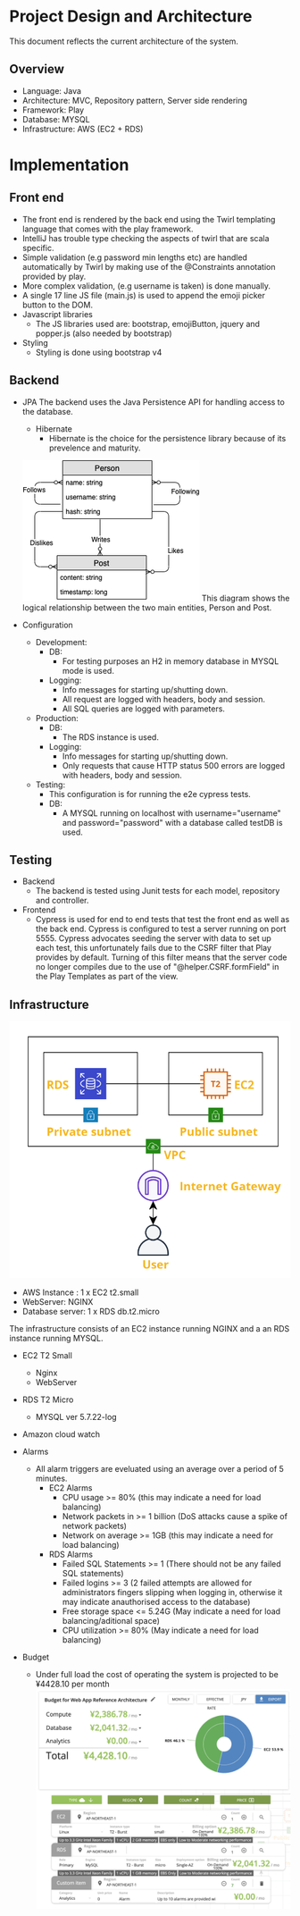 # Project Design and Architecture
This document reflects the current architecture of the system.


## Overview

- Language: Java
- Architecture: MVC, Repository pattern, Server side rendering
- Framework: Play
- Database: MYSQL
- Infrastructure: AWS (EC2 + RDS)


# Implementation

## Front end
- The front end is rendered by the back end using the Twirl templating language that comes with the play framework.
- IntelliJ has trouble type checking the aspects of twirl that are scala specific.
- Simple validation (e.g password min lengths etc) are handled automatically by Twirl by making use of the @Constraints annotation provided by play.
- More complex validation, (e.g username is taken) is done manually.
- A single 17 line JS file (main.js) is used to append the emoji picker button to the DOM.
- Javascript libraries
    - The JS libraries used are: bootstrap, emojiButton, jquery and popper.js (also needed by bootstrap)
- Styling
    - Styling is done using bootstrap v4

## Backend

- JPA
    The backend uses the Java Persistence API for handling access to the database.
    - Hibernate 
        - Hibernate is the choice for the persistence library because of its prevelence and maturity.

    ![Schema](./img/er.png)
    This diagram shows the logical relationship between the two main entities, Person and Post.
- Configuration
    - Development:
        - DB: 
            - For testing purposes an H2 in memory database in MYSQL mode is used.
        - Logging: 
            - Info messages for starting up/shutting down.
            - All request are logged with headers, body and session.
            - All SQL queries are logged with parameters.
    - Production:
        - DB: 
            - The RDS instance is used.
        - Logging: 
            - Info messages for starting up/shutting down.
            - Only requests that cause HTTP status 500 errors are logged with headers, body and session.
    - Testing:
        - This configuration is for running the e2e cypress tests.
        - DB: 
            - A MYSQL running on localhost with username="username" and password="password" with a database called testDB is used.

## Testing

- Backend
    - The backend is tested using Junit tests for each model, repository and controller.
- Frontend
    - Cypress is used for end to end tests that test the front end as well as the back end. Cypress is configured to test a server running on port 5555. Cypress advocates seeding the server with data to set up each test, this unfortunately fails due to the CSRF filter that Play provides by default. Turning of this filter means that the server code no longer compiles due to the use of "@helper.CSRF.formField" in the Play Templates as part of the view.
    

## Infrastructure

![Schema](./img/infra.png)

- AWS Instance : 1 x EC2 t2.small 
- WebServer: NGINX 
- Database server: 1 x RDS db.t2.micro 

The infrastructure consists of an EC2 instance running NGINX and a an RDS instance running MYSQL.

- EC2 T2 Small 
    - Nginx
    - WebServer

- RDS T2 Micro
    - MYSQL ver 5.7.22-log 

- Amazon cloud watch

- Alarms
   - All alarm triggers are eveluated using an average over a period of 5 minutes.
        - EC2 Alarms
            - CPU usage >= 80% (this may indicate a need for load balancing)
            - Network packets in >= 1 billion (DoS attacks cause a spike of network packets)
            - Network on average >= 1GB (this may indicate a need for load balancing)
        - RDS Alarms
            - Failed SQL Statements >= 1 (There should not be any failed SQL statements)
            - Failed logins >= 3 (2 failed attempts are allowed for administrators fingers slipping when logging in, otherwise it may indicate anauthorised access to the database)
            - Free storage space <= 5.24G (May indicate a need for load balancing/aditional space)
            - CPU utilization >= 80% (May indicate a need for load balancing)

- Budget
    - Under full load the cost of operating the system is projected to be ¥4428.10 per month
![Schema](./img/budget.png)



